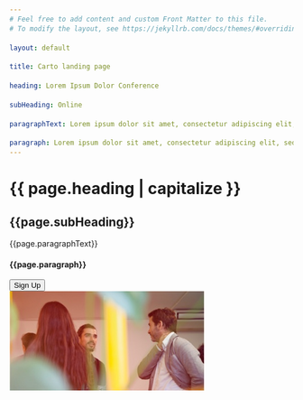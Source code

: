 ```yaml
---
# Feel free to add content and custom Front Matter to this file.
# To modify the layout, see https://jekyllrb.com/docs/themes/#overriding-theme-defaults

layout: default

title: Carto landing page

heading: Lorem Ipsum Dolor Conference

subHeading: Online

paragraphText: Lorem ipsum dolor sit amet, consectetur adipiscing elit, sed do eiusmod tempor incididunt ut labore et dolore magna aliqua. Ut enim ad minim veniam, quis nostrud exercitation ullamco laboris nisi ut aliquip ex ea commodo consequat. Duis aute irure dolor in reprehenderit in voluptate velit esse cillum dolore eu fugiat nulla pariatur. Excepteur sint occaecat cupidatat non proident, sunt in culpa .

paragraph: Lorem ipsum dolor sit amet, consectetur adipiscing elit, sed do eiusmod tempor incididunt ut labore et dolore magna aliqua. Ut enim ad minim veniam, quis nostrud exercitation ullamco laboris nisi ut aliquip ex ea commodo consequat.
---
```



<div class="content">
  <div class="left">
  <h1 class="heading">{{ page.heading | capitalize }}</h1>
  <h2 class="sub-heading">{{page.subHeading}}</h2>
  <p class="text">{{page.paragraphText}}</p>
  <h4 class="paragraph">{{page.paragraph}}</h4>
  </div>
  <div class="right"><button>Sign Up</button>
    <div class="image"><img src="/assets/images/hivan-arvizu-soyhivan-m-anhvw-0-n-ddy-unsplash.jpg" alt="event"></div>
  </div>
</div>
